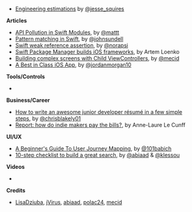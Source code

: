 * [Engineering estimations](https://twitter.com/jesse_squires/status/1099113115080257537) by [@jesse_squires](https://twitter.com/jesse_squires)

**Articles**

* [API Pollution in Swift Modules](https://nshipster.com/swift-api-pollution/), by [@mattt](https://twitter.com/mattt)
* [Pattern matching in Swift](https://www.swiftbysundell.com/posts/pattern-matching-in-swift), by [@johnsundell](https://twitter.com/johnsundell)
* [Swift weak reference assertion](https://medium.com/@londeix/swift-weak-reference-assertion-cf04fef6c334?source=friends_link&sk=4c53201908a22bed1245b38a7f3c5227), by [@norapsi](https://twitter.com/norapsi)
* [Swift Package Manager builds iOS frameworks](https://badootech.badoo.com/swift-package-manager-builds-ios-frameworks-updated-xcode-10-2-beta-19b3e6741bda), by Artem Loenko
* [Building complex screens with Child ViewControllers](https://mecid.github.io/2019/02/27/building-complex-screens-with-child-viewcontrollers/), by [@mecid](https://twitter.com/mecid)
* [A Best in Class iOS App](https://www.swiftjectivec.com/a-best-in-class-app/), by [@jordanmorgan10](https://twitter.com/jordanmorgan10/)

**Tools/Controls**

* 

**Business/Career**

* [How to write an awesome junior developer résumé in a few simple steps](https://medium.freecodecamp.org/how-to-write-an-awesome-junior-developer-r%C3%A9sum%C3%A9-in-a-few-simple-steps-316010db80ec), by [@chrisblakely01](https://twitter.com/chrisblakely01)
* [Report: how do indie makers pay the bills?](https://makermag.com/2019/02/25/indie-makers-money/), by Anne-Laure Le Cunff

**UI/UX**

* [A Beginner's Guide To User Journey Mapping](http://babich.biz/user-journey-map/), by [@101babich](https://twitter.com/101babich)
* [10-step checklist to build a great search](https://medium.com/videdressing-engineering/10-step-checklist-to-build-a-great-search-1c8373a97a87), by [@abiaad](https://twitter.com/abiaad) & [@klessou](https://twitter.com/klessou)

**Videos**

* 

**Credits**

* [LisaDziuba](https://github.com/lisadziuba), [jVirus](https://github.com/jVirus), [abiaad](https://github.com/abiaad), [polac24](https://github.com/polac24), [mecid](https://github.com/mecid)
